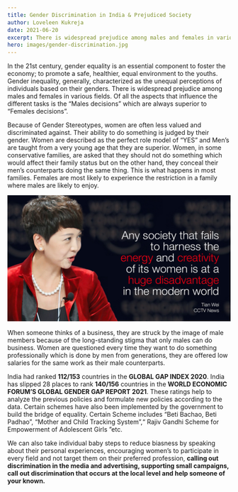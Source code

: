 ```yaml
---
title: Gender Discrimination in India & Prejudiced Society
author: Loveleen Kukreja
date: 2021-06-20
excerpt: There is widespread prejudice among males and females in various fields.
hero: images/gender-discrimination.jpg
---
```

In the 21st century, gender equality is an essential component to foster the economy; to promote a safe, healthier, equal environment to the youths. Gender inequality, generally, characterized as the unequal perceptions of individuals based on their genders. There is widespread prejudice among males and females in various fields. Of all the aspects that influence the different tasks is the “Males decisions” which are always superior to “Females decisions”.

Because of Gender Stereotypes, women are often less valued and discriminated against. Their ability to do something is judged by their gender. Women are described as the perfect role model of “YES” and Men’s are taught from a very young age that they are superior. Women, in some conservative families, are asked that they should not do something which would affect their family status but on the other hand, they conceal their men’s counterparts doing the same thing. This is what happens in most families. Females are most likely to experience the restriction in a family where males are likely to enjoy. 

![Prejudiced Society in the 21st century](images/prejudiced-society-in-21-st-century.jpg "Prejudiced Society in the 21st century")

When someone thinks of a business, they are struck by the image of male members because of the long-standing stigma that only males can do business. Women are questioned every time they want to do something professionally which is done by men from generations, they are offered low salaries for the same work as their male counterparts.

India had ranked **112/153** countries in the **GLOBAL GAP INDEX 2020**. India has slipped 28 places to rank **140/156** countries in the **WORLD ECONOMIC FORUM’S GLOBAL GENDER GAP REPORT 2021**. These ratings help to analyze the previous policies and formulate new policies according to the data. Certain schemes have also been implemented by the government to build the bridge of equality. Certain Scheme includes “Beti Bachao, Beti Padhao”, “Mother and Child Tracking System”,“ Rajiv Gandhi Scheme for Empowerment of Adolescent Girls ”etc. 

We can also take individual baby steps to reduce biasness by speaking about their personal experiences, encouraging women’s to participate in every field and not target them on their preferred profession, **calling out discrimination in the media and advertising, supporting small campaigns, call out discrimination that occurs at the local level and help someone of your known.**